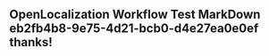 <properties
ms.topic="hero-topic"
ms.test1="hero-topic"
ms.test2="test"/>

## OpenLocalization Workflow Test MarkDown eb2fb4b8-9e75-4d21-bcb0-d4e27ea0e0ef thanks!
